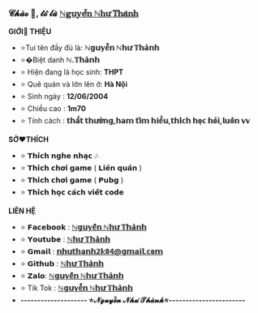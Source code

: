 ### 𝓒𝓱𝓪̀𝓸 👋, 𝓽𝓸̛́ 𝓵𝓪̀ [ℕ𝕘𝕦𝕪𝕖̂̃𝕟 ℕ𝕙𝕦̛ 𝕋𝕙𝕒̀𝕟𝕙](https://github.com/kocoten123)
 
 **GIỚI👏 THIỆU**
- ⭐Tui tên đầy đủ là: **ℕ𝕘𝕦𝕪𝕖̂̃𝕟 ℕ𝕙𝕦̛ 𝕋𝕙𝕒̀𝕟𝕙**
- ⭐�Biệt danh **ℕ.𝕋𝕙𝕒̀𝕟𝕙**
- ⭐ Hiện đang là học sinh: **THPT**
- ⭐ Quê quán và lớn lên ở: **Hà Nội**
- ⭐ Sinh ngày : **12/06/2004**
- ⭐ Chiều cao : **1m70**
- ⭐ Tính cách : **𝕥𝕙𝕒̂́𝕥 𝕥𝕙𝕦̛𝕠̛̀𝕟𝕘,𝕙𝕒𝕞 𝕥𝕚̀𝕞 𝕙𝕚𝕖̂̉𝕦,𝕥𝕙𝕚́𝕔𝕙 𝕙𝕠̣𝕔 𝕙𝕠̉𝕚,𝕝𝕦𝕠̂𝕟 𝕧𝕧**

**SỞ❤️THÍCH**

- ⭐ 𝗧𝗵𝗶́𝗰𝗵 𝗻𝗴𝗵𝗲 𝗻𝗵𝗮̣𝗰 🎶
- ⭐ 𝗧𝗵𝗶́𝗰𝗵 𝗰𝗵𝗼̛𝗶 𝗴𝗮𝗺𝗲 ( 𝗟𝗶𝗲̂𝗻 𝗾𝘂𝗮̂𝗻 )
- ⭐ 𝗧𝗵𝗶́𝗰𝗵 𝗰𝗵𝗼̛𝗶 𝗴𝗮𝗺𝗲 (  𝗣𝘂𝗯𝗴 )
- ⭐ 𝗧𝗵𝗶́𝗰𝗵 𝗵𝗼̣𝗰 𝗰𝗮́𝗰𝗵 𝘃𝗶𝗲̂́𝘁 𝗰𝗼𝗱𝗲 

**LIÊN HỆ**
- ⭐ 𝗙𝗮𝗰𝗲𝗯𝗼𝗼𝗸 : **[ℕ𝕘𝕦𝕪𝕖̂̃𝕟 ℕ𝕙𝕦̛ 𝕋𝕙𝕒̀𝕟𝕙](https://www.facebook.com/thanhdz.adminbot/)**
- ⭐ 𝗬𝗼𝘂𝘁𝘂𝗯𝗲 : **[ℕ𝕙𝕦̛ 𝕋𝕙𝕒̀𝕟𝕙](https://www.youtube.com/channel/UChZAoSWOmVtVr-ZwP-pT1gg)**
- ⭐ 𝗚𝗺𝗮𝗶𝗹 : **[𝕟𝕙𝕦𝕥𝕙𝕒𝕟𝕙𝟚𝕜𝟘𝟜@𝕘𝕞𝕒𝕚𝕝.𝕔𝕠𝕞](https://gmail.com)**
- ⭐ 𝗚𝗶𝘁𝗵𝘂𝗯 : **[ℕ𝕙𝕦̛ 𝕋𝕙𝕒̀𝕟𝕙](https://github.com/kocoten)**
- ⭐ 𝗭𝗮𝗹𝗼: **[ℕ𝕘𝕦𝕪𝕖̂̃𝕟 ℕ𝕙𝕦̛ 𝕋𝕙𝕒̀𝕟𝕙](http://zaloapp.com/qr/p/l2u1gmwynwq)**
- ⭐ Tik Tok : **[ℕ𝕘𝕦𝕪𝕖̂̃𝕟 ℕ𝕙𝕦̛ 𝕋𝕙𝕒̀𝕟𝕙](https://www.tiktok.com/@nhuthanh2k4)**
- **-------------------- ⭐𝓝𝓰𝓾𝔂𝓮̂̃𝓷 𝓝𝓱𝓾̛ 𝓣𝓱𝓪̀𝓷𝓱⭐-----------------------**
